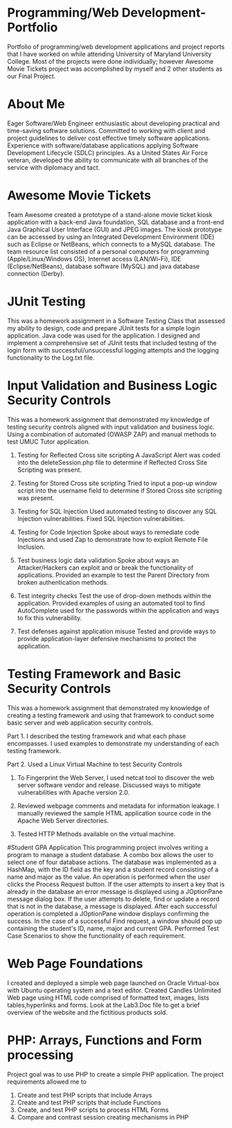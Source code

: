 # Programming/Web Development-Portfolio
Portfolio of programming/web development applications and project reports that I have worked on while attending University of Maryland University College. Most of the projects were done individually; however Awesome Movie Tickets project was accomplished by myself and 2 other students as our Final Project.
# About Me
Eager Software/Web Engineer enthusiastic about developing practical and time-saving software solutions.  Committed to working with client and project guidelines to deliver cost effective timely software applications.  Experience with software/database applications applying Software Development Lifecycle (SDLC) principles.  As a United States Air Force veteran, developed the ability to communicate with all branches of the service with diplomacy and tact.  
# Awesome Movie Tickets
Team Awesome created a prototype of a stand-alone movie ticket kiosk application 
with a back-end Java foundation, SQL database and a front-end Java Graphical User 
Interface (GUI) and JPEG images. The kiosk prototype can be accessed by using an 
Integrated Development Environment (IDE) such as Eclipse or NetBeans, which 
connects to a MySQL database. The team resource list consisted of a personal computers 
for programming (Apple/Linux/Windows OS), Internet access (LAN/Wi-Fi), IDE 
(Eclipse/NetBeans), database software (MySQL) and java database connection (Derby). 
# JUnit Testing
This was a homework assignment in a Software Testing Class that assessed my ability to design, code and prepare JUnit tests for a simple login application. Java code was used for the application. I designed and implement a comprehensive set of JUnit tests that included testing of the login form with successful/unsuccessful logging attempts and the logging functionality to the Log.txt file.

# Input Validation and Business Logic Security Controls
This was a homework assignment that demonstrated my knowledge of testing security controls aligned with input validation and business logic.  Using a combination of automated (OWASP ZAP) and manual methods to test UMUC Tutor application.
1.	Testing for Reflected Cross site scripting
A  JavaScript Alert was coded into the deleteSession.php file to determine if Reflected Cross Site Scripting was present.

2.	Testing for Stored Cross site scripting
Tried to input a pop-up window script into the username field to determine if Stored Cross site scripting was present.

3.	Testing for SQL Injection
Used automated testing to discover any SQL Injection vulnerabilities.  Fixed SQL Injection vulnerabilities.

4.	Testing for Code Injection
Spoke about ways to remediate code Injections and used Zap to demonstrate how to exploit Remote File Inclusion.

5.	Test business logic data validation
Spoke about ways an Attacker/Hackers can exploit and or break the functionality of applications.  Provided an example to test the Parent Directory from broken authentication methods.

6.	Test integrity checks
Test the use of drop-down methods within the application.  Provided examples of using an automated tool to find AutoComplete used for the passwords within the application and ways to fix this vulnerability.

7.	Test defenses against application misuse
Tested and provide ways to provide application-layer defensive mechanisms to protect the application.

# Testing Framework and Basic Security Controls 
This was a homework assignment that demonstrated my knowledge of creating a testing framework and using that framework to conduct some basic server and web application security controls.

Part 1. I described the testing framework and what each phase encompasses. I used examples to demonstrate my understanding of each testing framework.

Part 2. Used a Linux Virtual Machine to test Security Controls
1. To Fingerprint the Web Server, I used netcat tool to discover the web server software vendor and release. Discussed ways to mitigate vulnerabilities with Apache version 2.0.

2. Reviewed webpage comments and metadata for information leakage. I manually reviewed the sample HTML application source code in the Apache Web Server directories.

3. Tested HTTP Methods available on the virtual machine.

#Student GPA Application
This programming project involves writing a program to manage a student database. A combo box  allows the user to select one of  four database actions. The database was implemented as a HashMap, with the ID field as the key and a student record consisting of a name and major as the value. An operation is performed when the user clicks the Process Request button. If the user attempts to insert a key that is already in the database an error message is displayed using a JOptionPane message dialog box. If the user attempts to delete, find or update a record that is not in the database, a message is  displayed. After each successful operation is completed a JOptionPane window displays confirming the success. In the case of a successful Find request, a window should pop up containing the student's ID, name, major and current GPA. Performed Test Case Scenarios to show the functionality of each requirement.

# Web Page Foundations
I created and deployed a simple web page launched on Oracle Virtual-box with Ubuntu operating system and a text editor. Created Candles Unlimited Web page using HTML code comprised of formatted text, images, lists tables,hyperlinks and forms.  Look at the Lab3.Doc file to get a brief overview of the website and the fictitious products sold.

# PHP: Arrays, Functions and Form processing 
Project goal was to use PHP to create a simple PHP application. The project requirements allowed me to
1. Create and test PHP scripts that include Arrays
2. Create and test PHP scripts that include Functions
3. Create, and test PHP scripts to process HTML Forms
4. Compare and contrast session creating mechanisms in PHP 
